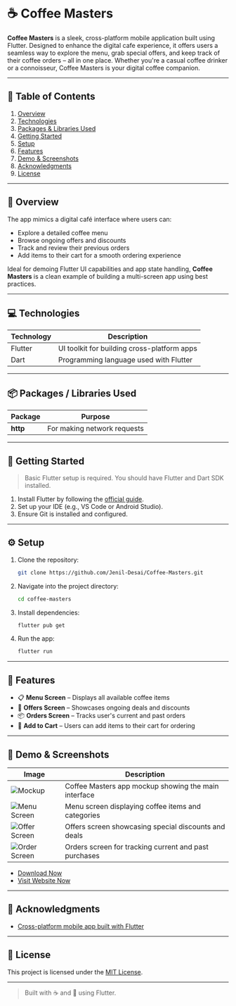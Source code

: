 # ☕ Coffee Masters

**Coffee Masters** is a sleek, cross-platform mobile application built using Flutter. Designed to enhance the digital cafe experience, it offers users a seamless way to explore the menu, grab special offers, and keep track of their coffee orders – all in one place. Whether you're a casual coffee drinker or a connoisseur, Coffee Masters is your digital coffee companion.

---

## 📑 Table of Contents

1. [Overview](#-overview)
2. [Technologies](#-technologies)
3. [Packages & Libraries Used](#-packages--libraries-used)
4. [Getting Started](#-getting-started)
5. [Setup](#-setup)
6. [Features](#-features)
7. [Demo & Screenshots](#-demo--screenshots)
8. [Acknowledgments](#-acknowledgments)
9. [License](#-license)

---

## 🌟 Overview

The app mimics a digital café interface where users can:
- Explore a detailed coffee menu
- Browse ongoing offers and discounts
- Track and review their previous orders
- Add items to their cart for a smooth ordering experience

Ideal for demoing Flutter UI capabilities and app state handling, **Coffee Masters** is a clean example of building a multi-screen app using best practices.

---

## 💻 Technologies

| Technology | Description                                  |
|------------|----------------------------------------------|
| Flutter    | UI toolkit for building cross-platform apps  |
| Dart       | Programming language used with Flutter       |

---

## 📦 Packages / Libraries Used

| Package           | Purpose                                  |
|-------------------|------------------------------------------|
| **http**          | For making network requests               |

---

## 🚀 Getting Started

> Basic Flutter setup is required. You should have Flutter and Dart SDK installed.

1. Install Flutter by following the [official guide](https://docs.flutter.dev/get-started/install).
2. Set up your IDE (e.g., VS Code or Android Studio).
3. Ensure Git is installed and configured.

---

## ⚙️ Setup

1. Clone the repository:
   ```bash
   git clone https://github.com/Jenil-Desai/Coffee-Masters.git
   ```
2. Navigate into the project directory:
   ```bash
   cd coffee-masters
   ```
3. Install dependencies:
   ```bash
   flutter pub get
   ```
4. Run the app:
   ```bash
   flutter run
   ```

---

## 🎯 Features

- 📋 **Menu Screen** – Displays all available coffee items
- 💸 **Offers Screen** – Showcases ongoing deals and discounts
- 📦 **Orders Screen** – Tracks user's current and past orders
- 🛒 **Add to Cart** – Users can add items to their cart for ordering

---

## 📸 Demo & Screenshots

| Image | Description |
|-------|-------------|
| ![Mockup](screenshots/mockup.png) | Coffee Masters app mockup showing the main interface |
| ![Menu Screen](screenshots/menu_screen.png) | Menu screen displaying coffee items and categories |
| ![Offer Screen](screenshots/offer_screen.png) | Offers screen showcasing special discounts and deals |
| ![Order Screen](screenshots/order_screen.png) | Orders screen for tracking current and past purchases |

- [Download Now]()
- [Visit Website Now]()

---

## 🙏 Acknowledgments

- [Cross-platform mobile app built with Flutter](https://frontendmasters.com/courses/flutter/)

---

## 📜 License

This project is licensed under the [MIT License](LICENSE).

---

> Built with ☕ and 💙 using Flutter.